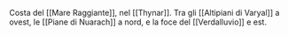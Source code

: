Costa del [[Mare Raggiante]], nel [[Thynar]]. Tra gli [[Altipiani di Varyal]] a ovest, le [[Piane di Nuarach]] a nord, e la foce del [[Verdalluvio]] e est.